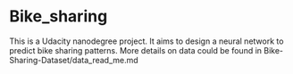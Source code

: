 # Bike_sharing

This is a Udacity nanodegree project. It aims to design a neural network to predict bike sharing patterns. More details on data could be found in Bike-Sharing-Dataset/data_read_me.md
